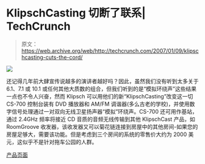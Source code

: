 # KlipschCasting 切断了联系| TechCrunch

> 原文：<https://web.archive.org/web/http://techcrunch.com/2007/01/09/klipschcasting-cuts-the-cord/>

![](img/9d958f937ef05d90b35b21dee3486e0d.png)

还记得几年前大肆宣传说越多的演讲者越好吗？因此，虽然我们没有听到太多关于 6.1、7.1 或 10.1 或任何其他大质数的组合，但我们听到的是“模拟环绕声”这些结果一点也不令人兴奋，然而 Klipsch 可以用他们的新“KlipschCasting”改变这一切 CS-700 控制台装有 DVD 播放器和 AM/FM 调谐器(多么古老的学校)，并使用数字信号处理通过一对双向无线卫星扬声器“模拟”环绕声。CS-700 还可用作基站，通过 2.4GHz 频率将接近 CD 音质的音频无线传输到其他 KlipschCast 产品，如 RoomGroove 收发器，该收发器又可以菊花链连接到房屋中的其他房间-如果您的房屋足够大，需要该功能。但是考虑到三个房间的系统的零售价大约为 2000 美元，这似乎不是针对拖车公园的人群。

[产品页面](https://web.archive.org/web/20160206073450/http://klipsch.com/)
